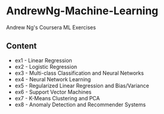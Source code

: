 # AndrewNg-Machine-Learning
Andrew Ng's Coursera ML Exercises
## Content

* ex1 - Linear Regression
* ex2 - Logistic Regression
* ex3 - Multi-class Classification and Neural Networks
* ex4 - Neural Network Learning
* ex5 - Regularized Linear Regression and Bias/Variance
* ex6 - Support Vector Machines
* ex7 - K-Means Clustering and PCA
* ex8 - Anomaly Detection and Recommender Systems